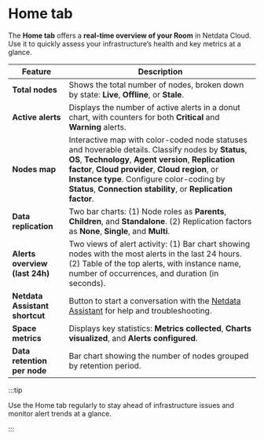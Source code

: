 # Home tab

The **Home tab** offers a **real-time overview of your Room** in Netdata Cloud. Use it to quickly assess your infrastructure’s health and key metrics at a glance.

| Feature                    | Description                                                                                                                                                       |
|-----------------------------|-------------------------------------------------------------------------------------------------------------------------------------------------------------------|
| **Total nodes**             | Shows the total number of nodes, broken down by state: **Live**, **Offline**, or **Stale**.                                                                        |
| **Active alerts**           | Displays the number of active alerts in a donut chart, with counters for both **Critical** and **Warning** alerts.                                                  |
| **Nodes map**               | Interactive map with color-coded node statuses and hoverable details. Classify nodes by **Status**, **OS**, **Technology**, **Agent version**, **Replication factor**, **Cloud provider**, **Cloud region**, or **Instance type**. Configure color-coding by **Status**, **Connection stability**, or **Replication factor**. |
| **Data replication**        | Two bar charts: (1) Node roles as **Parents**, **Children**, and **Standalone**. (2) Replication factors as **None**, **Single**, and **Multi**.                    |
| **Alerts overview (last 24h)** | Two views of alert activity: (1) Bar chart showing nodes with the most alerts in the last 24 hours. (2) Table of the top alerts, with instance name, number of occurrences, and duration (in seconds). |
| **Netdata Assistant shortcut** | Button to start a conversation with the [Netdata Assistant](https://github.com/netdata/netdata/edit/master/docs/netdata-assistant.md) for help and troubleshooting. |
| **Space metrics**           | Displays key statistics: **Metrics collected**, **Charts visualized**, and **Alerts configured**.                                                                  |
| **Data retention per node**  | Bar chart showing the number of nodes grouped by retention period.                                                                                                |

:::tip

Use the Home tab regularly to stay ahead of infrastructure issues and monitor alert trends at a glance.

:::